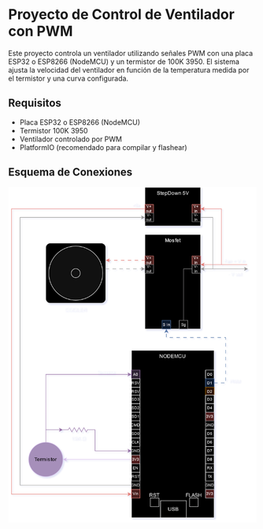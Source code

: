 # Proyecto de Control de Ventilador con PWM

Este proyecto controla un ventilador utilizando señales PWM con una placa ESP32 o ESP8266 (NodeMCU) y un termistor de 100K 3950. El sistema ajusta la velocidad del ventilador en función de la temperatura medida por el termistor y una curva configurada.

## Requisitos

- Placa ESP32 o ESP8266 (NodeMCU)
- Termistor 100K 3950
- Ventilador controlado por PWM
- PlatformIO (recomendado para compilar y flashear)

## Esquema de Conexiones

![Esquema de Conexiones](Esquema%20de%20conexiones.png)